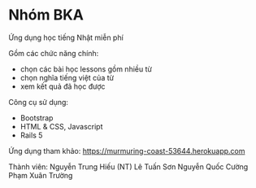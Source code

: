 # Nhóm BKA
Ứng dụng học tiếng Nhật miễn phí

Gồm các chức năng chính:
  - chọn các bài học lessons gồm nhiều từ
  - chọn nghĩa tiếng việt của từ
  - xem kết quả đã học được

Công cụ sử dụng:
  - Bootstrap
  - HTML & CSS, Javascript
  - Rails 5

Ứng dụng tham khảo: https://murmuring-coast-53644.herokuapp.com

Thành viên: Nguyễn Trung Hiếu (NT)
	    Lê Tuấn Sơn
	    Nguyễn Quốc Cường
	    Phạm Xuân Trường
